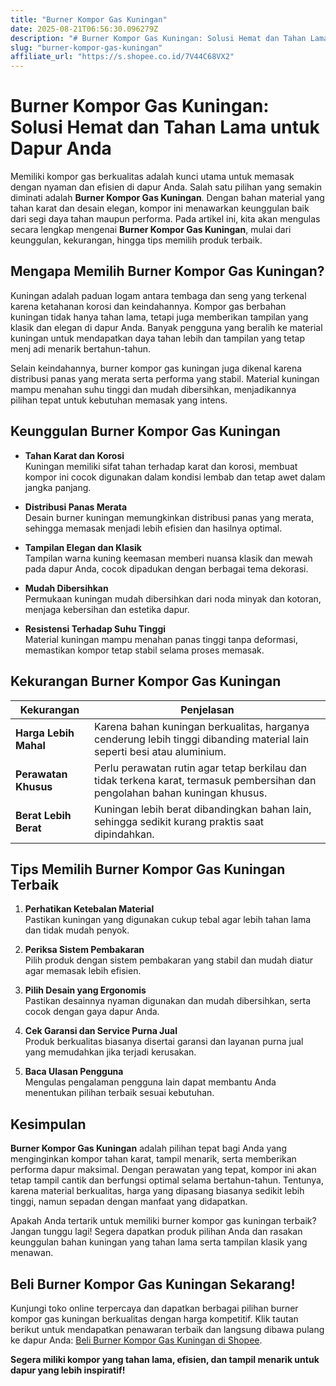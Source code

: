 ```yaml
---
title: "Burner Kompor Gas Kuningan"
date: 2025-08-21T06:56:30.096279Z
description: "# Burner Kompor Gas Kuningan: Solusi Hemat dan Tahan Lama untuk Dapur Anda..."
slug: "burner-kompor-gas-kuningan"
affiliate_url: "https://s.shopee.co.id/7V44C68VX2"
---
```

# Burner Kompor Gas Kuningan: Solusi Hemat dan Tahan Lama untuk Dapur Anda

Memiliki kompor gas berkualitas adalah kunci utama untuk memasak dengan nyaman dan efisien di dapur Anda. Salah satu pilihan yang semakin diminati adalah **Burner Kompor Gas Kuningan**. Dengan bahan material yang tahan karat dan desain elegan, kompor ini menawarkan keunggulan baik dari segi daya tahan maupun performa. Pada artikel ini, kita akan mengulas secara lengkap mengenai **Burner Kompor Gas Kuningan**, mulai dari keunggulan, kekurangan, hingga tips memilih produk terbaik.

## Mengapa Memilih Burner Kompor Gas Kuningan?

Kuningan adalah paduan logam antara tembaga dan seng yang terkenal karena ketahanan korosi dan keindahannya. Kompor gas berbahan kuningan tidak hanya tahan lama, tetapi juga memberikan tampilan yang klasik dan elegan di dapur Anda. Banyak pengguna yang beralih ke material kuningan untuk mendapatkan daya tahan lebih dan tampilan yang tetap menj adi menarik bertahun-tahun.

Selain keindahannya, burner kompor gas kuningan juga dikenal karena distribusi panas yang merata serta performa yang stabil. Material kuningan mampu menahan suhu tinggi dan mudah dibersihkan, menjadikannya pilihan tepat untuk kebutuhan memasak yang intens.

## Keunggulan Burner Kompor Gas Kuningan

- **Tahan Karat dan Korosi**  
  Kuningan memiliki sifat tahan terhadap karat dan korosi, membuat kompor ini cocok digunakan dalam kondisi lembab dan tetap awet dalam jangka panjang.

- **Distribusi Panas Merata**  
  Desain burner kuningan memungkinkan distribusi panas yang merata, sehingga memasak menjadi lebih efisien dan hasilnya optimal.

- **Tampilan Elegan dan Klasik**  
  Tampilan warna kuning keemasan memberi nuansa klasik dan mewah pada dapur Anda, cocok dipadukan dengan berbagai tema dekorasi.

- **Mudah Dibersihkan**  
  Permukaan kuningan mudah dibersihkan dari noda minyak dan kotoran, menjaga kebersihan dan estetika dapur.

- **Resistensi Terhadap Suhu Tinggi**  
  Material kuningan mampu menahan panas tinggi tanpa deformasi, memastikan kompor tetap stabil selama proses memasak.

## Kekurangan Burner Kompor Gas Kuningan

| Kekurangan            | Penjelasan                                               |
|------------------------|----------------------------------------------------------|
| **Harga Lebih Mahal** | Karena bahan kuningan berkualitas, harganya cenderung lebih tinggi dibanding material lain seperti besi atau aluminium. |
| **Perawatan Khusus**   | Perlu perawatan rutin agar tetap berkilau dan tidak terkena karat, termasuk pembersihan dan pengolahan bahan kuningan khusus. |
| **Berat Lebih Berat**  | Kuningan lebih berat dibandingkan bahan lain, sehingga sedikit kurang praktis saat dipindahkan. |

## Tips Memilih Burner Kompor Gas Kuningan Terbaik

1. **Perhatikan Ketebalan Material**  
   Pastikan kuningan yang digunakan cukup tebal agar lebih tahan lama dan tidak mudah penyok.

2. **Periksa Sistem Pembakaran**  
   Pilih produk dengan sistem pembakaran yang stabil dan mudah diatur agar memasak lebih efisien.

3. **Pilih Desain yang Ergonomis**  
   Pastikan desainnya nyaman digunakan dan mudah dibersihkan, serta cocok dengan gaya dapur Anda.

4. **Cek Garansi dan Service Purna Jual**  
   Produk berkualitas biasanya disertai garansi dan layanan purna jual yang memudahkan jika terjadi kerusakan.

5. **Baca Ulasan Pengguna**  
   Mengulas pengalaman pengguna lain dapat membantu Anda menentukan pilihan terbaik sesuai kebutuhan.

## Kesimpulan

**Burner Kompor Gas Kuningan** adalah pilihan tepat bagi Anda yang menginginkan kompor tahan karat, tampil menarik, serta memberikan performa dapur maksimal. Dengan perawatan yang tepat, kompor ini akan tetap tampil cantik dan berfungsi optimal selama bertahun-tahun. Tentunya, karena material berkualitas, harga yang dipasang biasanya sedikit lebih tinggi, namun sepadan dengan manfaat yang didapatkan.

Apakah Anda tertarik untuk memiliki burner kompor gas kuningan terbaik? Jangan tunggu lagi! Segera dapatkan produk pilihan Anda dan rasakan keunggulan bahan kuningan yang tahan lama serta tampilan klasik yang menawan.

## Beli Burner Kompor Gas Kuningan Sekarang!

Kunjungi toko online terpercaya dan dapatkan berbagai pilihan burner kompor gas kuningan berkualitas dengan harga kompetitif. Klik tautan berikut untuk mendapatkan penawaran terbaik dan langsung dibawa pulang ke dapur Anda: [Beli Burner Kompor Gas Kuningan di Shopee](https://s.shopee.co.id/7V44C68VX2).  

**Segera miliki kompor yang tahan lama, efisien, dan tampil menarik untuk dapur yang lebih inspiratif!**